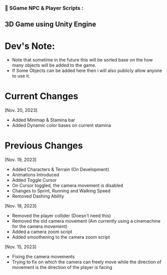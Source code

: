 ### 🔨 SGame NPC & Player Scripts :
3D Game using Unity Engine
---

<h1>Dev's Note:</h1>

- Note that sometime in the future this will be sorted base on the how many objects will be added to the game.
- If Some Objects can be added here then i will also publicly allow anyone to use it.

<h1>Current Changes</h1>

[Nov. 20, 2023]
- Added Minimap & Stamina bar
- Added Dynamic color bases on current stamina


<h1>Previous Changes</h1>

[Nov. 19, 2023]
- Added Characters & Terrain (On Development)
- Animations Introduced
- Added Toggle Cursor
- On Cursor toggled, the camera movement is disabled
- Changes to Sprint, Running and Walking Speed
- Removed Dashing Ability

[Nov. 18, 2023]
- Removed the player collider (Doesn't need this)
- Removed the old camera movement (Am currently using a cinemachine for the camera movement)
- Added a camera zoom script
- Added smoothening to the camera zoom script

[Nov. 15, 2023]
- Fixing the camera movements
- Trying to fix on which the camera can freely move while the direction of movement is the direction of the player is facing

